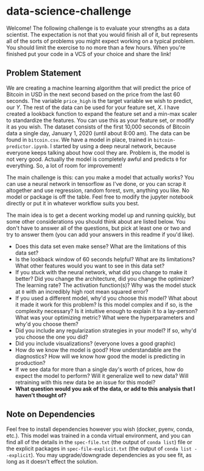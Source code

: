 # data-science-challenge

Welcome! The following challenge is to evaluate your strengths as a data scientist. The expectation is not that you would finish all of it, but represents all of the sorts of problems you might expect working on a typical problem. You should limit the exercise to no more than a few hours. When you're finished put your code in a VCS of your choice and share the link!

## Problem Statement

We are creating a machine learning algorithm that will predict the price of Bitcoin in USD in the next second based on the price from the last 60 seconds. The variable `price_high` is the target variable we wish to predict, our *Y*. The rest of the data can be used for your feature set, *X*. I have created a lookback function to expand the feature set and a min-max scaler to standardize the features. You can use this as your feature set, or modify it as you wish. The dataset consists of the first 10,000 seconds of Bitcoin data a single day, January 1, 2020 (until about 8:00 am). The data can be found in `bitcoin.csv`. We have a model in place, trained in `bitcoin-predictor.ipynb`. I started by using a deep neural network, because everyone keeps talking about how cool they are. Problem is, the model is not very good. Actually the model is completely awful and predicts `0` for everything. So, a lot of room for improvement!

The main challenge is this: can you make a model that actually works? You can use a neural network in tensorflow as I've done, or you can scrap it altogether and use regression, random forest, svm, anything you like. No model or package is off the table. Feel free to modify the jupyter notebook directly or put it in whatever workflow suits you best.

The main idea is to get a decent working model up and running quickly, but some other considerations you should think about are listed below. You don't have to answer all of the questions, but pick at least one or two and try to answer them (you can add your answers in this readme if you'd like).

* Does this data set even make sense? What are the limitations of this data set?
* Is the lookback window of 60 seconds helpful? What are its limitations? What other features would you want to see in this data set?
* If you stuck with the neural network, what did you change to make it better? Did you change the architecture, did you change the optimizer? The learning rate? The activation function(s)? Why was the model stuck at `0` with an incredibly high root mean squared error?
* If you used a different model, why'd you choose this model? What about it made it work for this problem? Is this model complex and if so, is the complexity necessary? Is it intuitive enough to explain it to a lay-person? What was your optimizing metric? What were the hyperparameters and why'd you choose them?
* Did you include any regularization strategies in your model? If so, why'd you choose the one you did?
* Did you include visualizations? (everyone loves a good graphic)
* How do we know the model is good? How understandable are the diagnostics? How will we know how good the model is predicting in production?
* If we see data for more than a single day's worth of prices, how do expect the model to perform? Will it generalize well to new data? Will retraining with this new data be an issue for this model?
* **What question would you ask of the data, or add to this analysis that I haven't thought of?**


## Note on Dependencies

Feel free to install dependencies however you wish (docker, pyenv, conda, etc.). This model was trained in a conda virtual environment, and you can find all of the details in the `spec-file.txt` (the output of `conda list`) file or the explicit packages in `spec-file-explicit.txt` (the output of `conda list --explicit`). You may upgrade/downgrade dependencies as you see fit, as long as it doesn't effect the solution.
